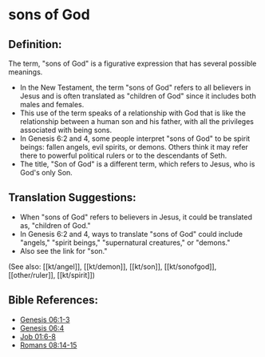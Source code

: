 # sons of God #

## Definition: ##

The term, "sons of God" is a figurative expression that has several possible meanings.

* In the New Testament, the term "sons of God" refers to all believers in Jesus and is often translated as "children of God" since it includes both males and females.
* This use of the term speaks of a relationship with God that is like the relationship between a human son and his father, with all the privileges associated with being sons.
* In Genesis 6:2 and 4, some people interpret "sons of God" to be spirit beings: fallen angels, evil spirits, or demons. Others think it may refer there to powerful political rulers or to the descendants of Seth.
* The title, "Son of God" is a different term, which refers to Jesus, who is God's only Son.

## Translation Suggestions: ##

* When "sons of God" refers to believers in Jesus, it could be translated as, "children of God."
* In Genesis 6:2 and 4, ways to translate "sons of God" could include "angels," "spirit beings," "supernatural creatures," or "demons."
* Also see the link for "son."
 

(See also: [[kt/angel]], [[kt/demon]], [[kt/son]], [[kt/sonofgod]], [[other/ruler]], [[kt/spirit]])

## Bible References: ##

* [Genesis 06:1-3](en/tn/gen/help/06/01)
* [Genesis 06:4](en/tn/gen/help/06/04)
* [Job 01:6-8](en/tn/job/help/01/06)
* [Romans 08:14-15](en/tn/rom/help/08/14)